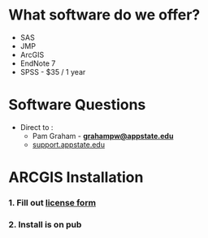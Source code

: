 # What software do we offer?

* SAS
* JMP
* ArcGIS
* EndNote 7
* SPSS - $35 / 1 year

# Software Questions

* Direct to :
  * Pam Graham - **grahampw@appstate.edu**
  * [support.appstate.edu](https://support.appstate.edu/students/software-including-office-365)

# ARCGIS Installation

### 1. Fill out [license form](https://geo.appstate.edu/about/facilities-equipment/equipment-software/arcgis-license-renewal)

### 2. Install is on pub
